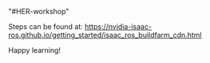 "#HER-workshop" 

Steps can be found at:
https://nvidia-isaac-ros.github.io/getting_started/isaac_ros_buildfarm_cdn.html

Happy learning!
